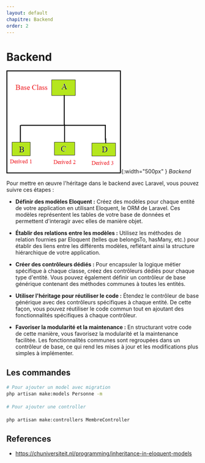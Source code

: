 ```yaml
---
layout: default
chapitre: Backend
order: 2
---
```


# Backend

![Backend](./images/backend.png){:width="500px" }
*Backend*

<!-- note -->

Pour mettre en œuvre l'héritage dans le backend avec Laravel, vous pouvez suivre ces étapes :

- **Définir des modèles Eloquent :** Créez des modèles pour chaque entité de votre application en utilisant Eloquent, le ORM de Laravel. Ces modèles représentent les tables de votre base de données et permettent d'interagir avec elles de manière objet.

- **Établir des relations entre les modèles :** Utilisez les méthodes de relation fournies par Eloquent (telles que belongsTo, hasMany, etc.) pour établir des liens entre les différents modèles, reflétant ainsi la structure hiérarchique de votre application.

- **Créer des contrôleurs dédiés :** Pour encapsuler la logique métier spécifique à chaque classe, créez des contrôleurs dédiés pour chaque type d'entité. Vous pouvez également définir un contrôleur de base générique contenant des méthodes communes à toutes les entités.

- **Utiliser l'héritage pour réutiliser le code :** Étendez le contrôleur de base générique avec des contrôleurs spécifiques à chaque entité. De cette façon, vous pouvez réutiliser le code commun tout en ajoutant des fonctionnalités spécifiques à chaque contrôleur.

- **Favoriser la modularité et la maintenance :** En structurant votre code de cette manière, vous favorisez la modularité et la maintenance facilitée. Les fonctionnalités communes sont regroupées dans un contrôleur de base, ce qui rend les mises à jour et les modifications plus simples à implémenter.

<!-- new slide -->

## Les commandes

```bash
# Pour ajouter un model avec migration
php artisan make:models Personne -m

# Pour ajouter une controller

php artisan make:controllers MembreController 

```

<!-- new slide -->

## References

- https://chuniversiteit.nl/programming/inheritance-in-eloquent-models


<!-- new slide -->



